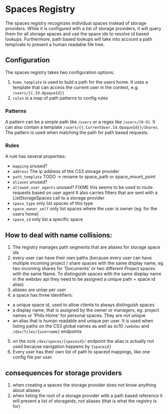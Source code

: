 # Spaces Registry



The spaces registry recognizes individual spaces instead of storage providers.
While it is configured with a list of storage providers, it will query them for all storage spaces and use the space ids to resolve id based lookups.
Furthermore, path based lookups will take into account a path templvate to present a human readable file tree.

## Configuration
The spaces registry takes two configuration options:
1. `home_template` is used to buld a path for the users home. It uses a template that can access the current user in the context, e.g. `/users/{{.Id.OpaqueId}}`
2. `rules` is a map of path patterns to config rules

### Patterns
A pattern can be a simple path like `/users` or a regex like `/users/[0-9]`. It can also contain a template `/users/{{.CurrentUser.Id.OpaqueId}}/Shares`.
The pattern is used when matching the path for path based requests.

### Rules
A rule has several properties:
- `mapping` unused?
- `address` The ip address of the CS3 storage provider
- `path_template` TODO -> rename to space_path or space_mount_point
- `aliases` unused?
- `allowed_user_agents` unused? FIXME this seems to be used to route requests based on user agent
It also carries filters that are sent with a ListStorageSpaces call to a storage provider
- `space_type` only list spaces of this type
- `space_owner_self` only list spaces where the user is owner (eg. for the users home)
- `space_id` only list a specific space

## How to deal with name collisions:

1. The registry manages path segments that are aliases for storage space ids
2. every user can have their own paths (because every user can have multiple incoming project / share spaces with the same display name, eg two incoming shares for 'Documents' or two different Project spaces with the same Name. To distinguish spaces with the same display name in the webdav api they need to be assigned a unique path = space id alias)
3. aliases are uniqe per user
4. a space has three identifiers:
  - a unique space id, used to allow clients to always distinguish spaces
  - a display name, that is assigned by the owner or managers, eg. project names or 'Phils Home' for personal spaces. They are not unique
  - an alias that is human readable and unique per user. It is used when listing paths on the CS3 global names as well as oc10 `/webdav` and `/dav/files/{username}` endpoints
5. on the ocis `/dav/spaces/{spaceid}/` endpoint the alias is actually not used because navigation happens by `{spaceid}`
6. Every user has their own list of path to spaceid mappings, like one config file per user.

## consequences for storage providers
1. when creating a spaces the storage provider does not know anything about aliases
2. when listing the root of a storage provider with a path based reference it will present a list of storageids, not aliases (that is what the registry is for)

